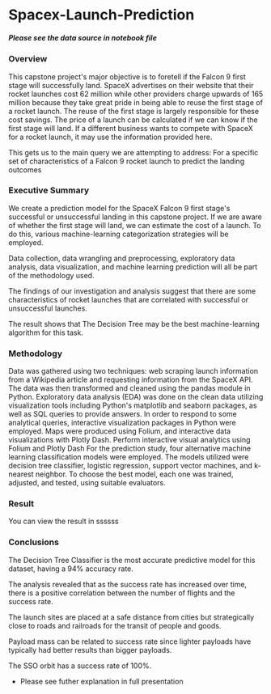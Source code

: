 # Spacex-Launch-Prediction
##### Please see the data source in notebook file

### Overview
This capstone project's major objective is to foretell if the Falcon 9 first stage will successfully land. SpaceX advertises on their website that their rocket launches cost 62 million while other providers charge upwards of 165 million because they take great pride in being able to reuse the first stage of a rocket launch. The reuse of the first stage is largely responsible for these cost savings. The price of a launch can be calculated if we can know if the first stage will land. If a different business wants to compete with SpaceX for a rocket launch, it may use the information provided here.

This gets us to the main query we are attempting to address: For a specific set of characteristics of a Falcon 9 rocket launch to predict the landing outcomes

### Executive Summary
We create a prediction model for the SpaceX Falcon 9 first stage's successful or unsuccessful landing in this capstone project. If we are aware of whether the first stage will land, we can estimate the cost of a launch. To do this, various machine-learning categorization strategies will be employed.

Data collection, data wrangling and preprocessing, exploratory data analysis, data visualization, and machine learning prediction will all be part of the methodology used.

The findings of our investigation and analysis suggest that there are some characteristics of rocket launches that are correlated with successful or unsuccessful launches.

The result shows that The Decision Tree may be the best machine-learning algorithm for this task.

### Methodology

Data was gathered using two techniques: web scraping launch information from a Wikipedia article and requesting information from the SpaceX API. The data was then transformed and cleaned using the pandas module in Python.
Exploratory data analysis (EDA) was done on the clean data utilizing visualization tools including Python's matplotlib and seaborn packages, as well as SQL queries to provide answers. In order to respond to some analytical queries, interactive visualization packages in Python were employed. Maps were produced using Folium, and interactive data visualizations with Plotly Dash. Perform interactive visual analytics using Folium and Plotly Dash
For the prediction study, four alternative machine learning classification models were employed. The models utilized were decision tree classifier, logistic regression, support vector machines, and k-nearest neighbor. To choose the best model, each one was trained, adjusted, and tested, using suitable evaluators.

### Result

You can view the result in ssssss


### Conclusions

The Decision Tree Classifier is the most accurate predictive model for this dataset, having a 94% accuracy rate.

The analysis revealed that as the success rate has increased over time, there is a positive correlation between the number of flights and the success rate.

The launch sites are placed at a safe distance from cities but strategically close to roads and railroads for the transit of people and goods.

Payload mass can be related to success rate since lighter payloads have typically had better results than bigger payloads.

The SSO orbit has a success rate of 100%.


* Please see futher explanation in full presentation




